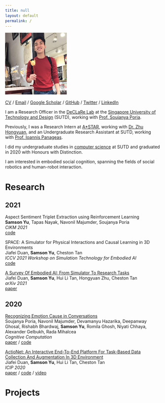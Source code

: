 ```yaml
---
title: null
layout: default
permalink: /
---
```


<img src="assets/images/image.JPG" alt="image" width="200" height="200">

[CV](https://SamsonYuBaiJian.github.io/cv.pdf) / [Email](mailto:samson_yu@sutd.edu.sg) / [Google Scholar](https://scholar.google.com/citations?user=pYb0xhAAAAAJ&hl=en) / [GitHub](https://github.com/SamsonYuBaiJian) / [Twitter](https://twitter.com/SamsonYuBaiJian) / [LinkedIn](https://www.linkedin.com/in/samsonyubaijian/)

I am a Research Officer in the [DeCLaRe Lab](https://declare-lab.net/) at the [Singapore University of Technology and Design](https://sutd.edu.sg/) (SUTD), working with [Prof. Soujanya Poria](https://sporia.info/).

Previously, I was a Research Intern at [A*STAR](https://www.a-star.edu.sg/), working with [Dr. Zhu Hongyuan](https://scholar.google.com/citations?user=XTk3sYAAAAAJ&hl=en), and an Undergraduate Research Assistant at SUTD, working with [Prof. Ioannis Panageas](https://panageas.github.io/).

I did my undergraduate studies in [computer science](https://istd.sutd.edu.sg/) at SUTD and graduated in 2020 with Honours with Distinction.

I am interested in embodied social cognition, spanning the fields of social robotics and human-robot interaction.

# Research
## 2021
Aspect Sentiment Triplet Extraction using Reinforcement Learning<br />
**Samson Yu**, Tapas Nayak, Navonil Majumder, Soujanya Poria<br />
*CIKM 2021*<br />
[code](https://github.com/declare-lab/ASTE-RL)

SPACE: A Simulator for Physical Interactions and Causal Learning in 3D Environments<br />
Jiafei Duan, **Samson Yu**, Cheston Tan<br />
*ICCV 2021 Workshop on Simulation Technology for Embodied AI*<br />
[code](https://github.com/jiafei1224/SPACE)

[A Survey Of Embodied AI: From Simulator To Research Tasks](https://arxiv.org/abs/2103.04918)<br />
Jiafei Duan, **Samson Yu**, Hui Li Tan, Hongyuan Zhu, Cheston Tan<br />
*arXiv 2021*<br />
[paper](https://arxiv.org/abs/2103.04918)

## 2020
[Recognizing Emotion Cause in Conversations](https://arxiv.org/abs/2012.11820)<br />
Soujanya Poria, Navonil Majumder, Devamanyu Hazarika, Deepanway Ghosal, Rishabh Bhardwaj, **Samson Yu**, Romila Ghosh, Niyati Chhaya, Alexander Gelbukh, Rada Mihalcea<br />
*Cognitive Computation*<br />
[paper](https://arxiv.org/abs/2012.11820) / [code](https://github.com/declare-lab/RECCON)

[ActioNet: An Interactive End-To-End Platform For Task-Based Data Collection And Augmentation In 3D Environment](https://arxiv.org/abs/2010.01357)<br />
Jiafei Duan, **Samson Yu**, Hui Li Tan, Cheston Tan<br />
*ICIP 2020*<br />
[paper](https://arxiv.org/abs/2010.01357) / [code](https://github.com/SamsonYuBaiJian/actionet) / [video](https://www.youtube.com/watch?v=nZAegJgGe8E)

# Projects
